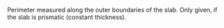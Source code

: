 ﻿Perimeter measured along the outer boundaries of the slab. Only given, if the slab is prismatic (constant thickness).